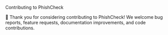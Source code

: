 Contributing to PhishCheck

👋 Thank you for considering contributing to PhishCheck!
We welcome bug reports, feature requests, documentation improvements, and code contributions.
